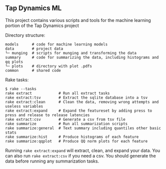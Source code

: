 ## Tap Dynamics ML

This project contains various scripts and tools for the machine learning portion of the Tap Dynamics project

Directory structure:

```
models      # code for machine learning models
data        # project data
└─ munging  # scripts for munging and transforming the data
summary     # code for summarizing the data, including histograms and qq plots
└─ plots    # directory with plot .pdfs
common      # shared code
```

Rake tasks:

```
$ rake --tasks
rake extract            # Run all extract tasks
rake extract:tsv        # Extract the sqlite database into a tsv
rake extract:clean      # Clean the data, removing wrong attempts and useless variables
rake extract:expand     # Expand the featureset by adding press to press and release to release latencies
rake extract:csv        # Generate a csv from tsv file
rake summarize          # Run all summarization scripts
rake summarize:general  # Text summary including quantiles other basic stats
rake summarize:hist     # Produce histograms of each feature
rake summarize:qqplot   # Produce QQ norm plots for each feature
```

Running `rake extract:expand` will extract, clean, and expand your data. You can also run `rake extract:csv` if you need a csv. You should generate the data before running any summarization tasks.
